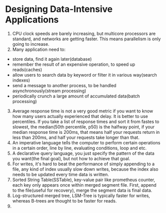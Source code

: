 # Designing Data-Intensive Applications

1. CPU clock speeds are barely increasing, but multicore processors are standard, and networks are getting faster. This means parallelism is only going to increase. 
2. Many application need to:
  - store data, find it again later(database)
  - remember the result of an expensive operation, to speed up reads(caches)
  - allow users to search data by keyword or filter it in various way(search indexes)
  - send a message to another process, to be handled asynchronously(stream processing)
  - periodically crunch a large amount of accumulated data(batch processing)
3. Average response time is not a very good metric if you want to know how many users actually experienced that delay. It is better to use percentiles. If you take a list of response times and sort it from fastes to slowest, the median(50th percentile, p50) is the halfway point, if your median response time is 200ms, that means half your requests return in less than 200ms, and half your requests take longer than that. 
4. An imperative language tells the computer to perform certain operations in a certain order, line by line, evaluating conditions, loop and etc.
5. A declarative query language, you just specify the pattern of the data you want(the final goal), but not how to achieve that goal. 
6. For writes, it's hard to beat the performance of simply appending to a file, any kind of index usually slow down writes, because the index also needs to be updated every time data is written. 
7. Sorted String Table(SSTable), key-value pair like prometheus counter, each key only appears once within merged segment file. First, append to the file(useful for recovery), merge the segment data is final data. 
8. Log-structured merged tree, LSM-Tree is typically faster for writes, whereas B-trees are thought to be faster for reads.
9. 
